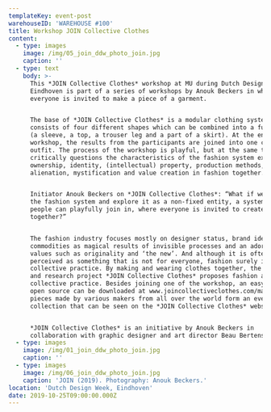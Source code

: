 ```yaml
---
templateKey: event-post
warehouseID: 'WAREHOUSE #100'
title: Workshop JOIN Collective Clothes
content:
  - type: images
    image: /img/05_join_ddw_photo_join.jpg
    caption: ''
  - type: text
    body: >-
      This *JOIN Collective Clothes* workshop at MU during Dutch Design Week
      Eindhoven is part of a series of workshops by Anouk Beckers in which
      everyone is invited to make a piece of a garment. 


      The base of *JOIN Collective Clothes* is a modular clothing system that
      consists of four different shapes which can be combined into a full outfit
      (a sleeve, a top, a trouser leg and a part of a skirt). At the end of the
      workshop, the results from the participants are joined into one complete
      outfit. The process of the workshop is playful, but at the same time it
      critically questions the characteristics of the fashion system exploring
      ownership, identity, (intellectual) property, production methods,
      alienation, mystification and value creation in fashion together.


      Initiator Anouk Beckers on *JOIN Collective Clothes*: “What if we open up
      the fashion system and explore it as a non-fixed entity, a system where
      people can playfully join in, where everyone is invited to create fashion
      together?”


      The fashion industry focuses mostly on designer status, brand identity,
      commodities as magical results of invisible processes and an adoration of
      values such as originality and ‘the new’. And although it is often
      perceived as something that is not for everyone, fashion surely is a
      collective practice. By making and wearing clothes together, the design
      and research project *JOIN Collective Clothes* proposes fashion as a
      collective practice. Besides joining one of the workshop, an easy-to-use
      open source can be downloaded at www.joincollectiveclothes.com/manual. The
      pieces made by various makers from all over the world form an ever-growing
      collection that can be seen on the *JOIN Collective Clothes* website.


      *JOIN Collective Clothes* is an initiative by Anouk Beckers in
      collaboration with graphic designer and art director Beau Bertens.
  - type: images
    image: /img/01_join_ddw_photo_join.jpg
    caption: ''
  - type: images
    image: /img/06_join_ddw_photo_join.jpg
    caption: 'JOIN (2019). Photography: Anouk Beckers.'
location: 'Dutch Design Week, Eindhoven'
date: 2019-10-25T09:00:00.000Z
---
```

